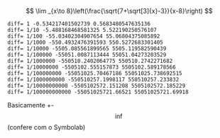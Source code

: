 $$
\lim _{x\to 8}\left(\frac{\sqrt{7+\sqrt[3]{x}-3}}{x-8}\right)
$$

```
diff= 1 -0.534217401502739 0.5683480547635136
diff= 1/10 -5.488168468581325 5.522190250576107
diff= 1/100 -55.03402304907654 55.06804375085892
diff= 1/1000 -550.4932476391593 550.5272683301405
diff= 1/10000 -5505.085561899565 5505.119582590439
diff= 1/100000 -55051.0087113444 55051.04273203529
diff= 1/1000000 -550510.2402064775 550510.2742271682
diff= 1/10000000 -5505102.555157873 5505102.589178566
diff= 1/100000000 -55051025.70467186 55051025.738692515
diff= 1/1000000000 -550510257.1998117 550510257.233832
diff= 1/10000000000 -5505102572.151208 5505102572.185229
diff= 1/100000000000 -55051025721.66521 55051025721.69918
```

Basicamente +-$$\inf$$ (confere com o Symbolab)
